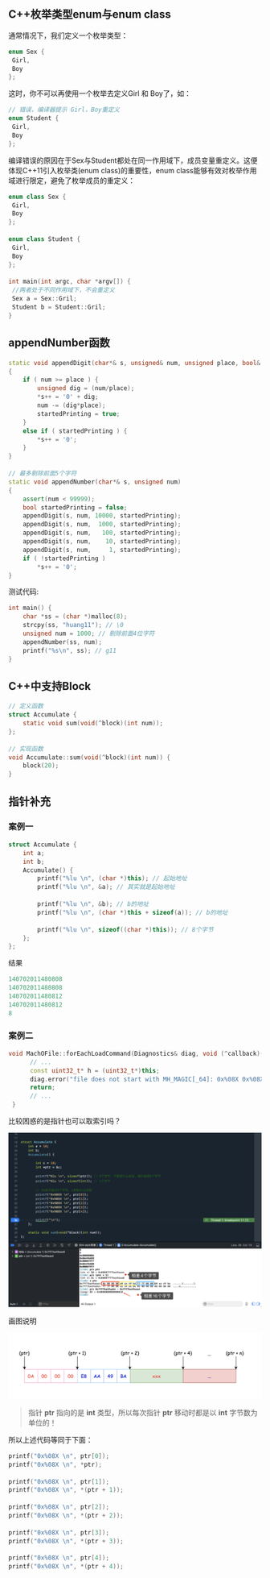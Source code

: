 ## C++枚举类型enum与enum class

通常情况下，我们定义一个枚举类型：

```cpp
enum Sex {
 Girl,  
 Boy 
};
```
这时，你不可以再使用一个枚举去定义Girl 和 Boy了，如：

```cpp
// 错误，编译器提示 Girl，Boy重定义
enum Student {
 Girl,  
 Boy 
};
```
编译错误的原因在于Sex与Student都处在同一作用域下，成员变量重定义。这便体现C++11引入枚举类(enum class)的重要性，enum class能够有效对枚举作用域进行限定，避免了枚举成员的重定义：

```cpp
enum class Sex {
 Girl,  
 Boy 
};
 
enum class Student {
 Girl,  
 Boy 
};
 
int main(int argc, char *argv[]) {
 //两者处于不同作用域下，不会重定义
 Sex a = Sex::Gril; 
 Student b = Student::Gril;
}
```

## appendNumber函数

```c++
static void appendDigit(char*& s, unsigned& num, unsigned place, bool& startedPrinting)
{
    if ( num >= place ) {
        unsigned dig = (num/place);
        *s++ = '0' + dig;
        num -= (dig*place);
        startedPrinting = true;
    }
    else if ( startedPrinting ) {
        *s++ = '0';
    }
}

// 最多剔除前面5个字符
static void appendNumber(char*& s, unsigned num)
{
    assert(num < 99999);
    bool startedPrinting = false;
    appendDigit(s, num, 10000, startedPrinting);
    appendDigit(s, num,  1000, startedPrinting);
    appendDigit(s, num,   100, startedPrinting);
    appendDigit(s, num,    10, startedPrinting);
    appendDigit(s, num,     1, startedPrinting);
    if ( !startedPrinting )
        *s++ = '0';
}
```

测试代码:

```c++
int main() {
    char *ss = (char *)malloc(8);
    strcpy(ss, "huang11"); // \0
    unsigned num = 1000; // 剔除前面4位字符
    appendNumber(ss, num);
    printf("%s\n", ss); // g11
}
```



## C++中支持Block

```c
// 定义函数
struct Accumulate {
    static void sum(void(^block)(int num));
};

// 实现函数
void Accumulate::sum(void(^block)(int num)) {
    block(20);
}
```

## 指针补充

### 案例一

```c++
struct Accumulate {
    int a;
    int b;
    Accumulate() {
        printf("%lu \n", (char *)this); // 起始地址
        printf("%lu \n", &a); // 其实就是起始地址
        
        printf("%lu \n", &b); // b的地址
        printf("%lu \n", (char *)this + sizeof(a)); // b的地址
        
        printf("%lu \n", sizeof((char *)this)); // 8个字节
    };
};
```

结果

```c
140702011480808 
140702011480808 
140702011480812 
140702011480812 
8 
```

### 案例二

```c++
void MachOFile::forEachLoadCommand(Diagnostics& diag, void (^callback)(const load_command* cmd, bool& stop)) const {
      // ...
      const uint32_t* h = (uint32_t*)this;
      diag.error("file does not start with MH_MAGIC[_64]: 0x%08X 0x%08X", h[0], h [1]);
      return;
      // ...
 }
```

比较困惑的是指针也可以取索引吗？

![](./images/1.png)

画图说明

![](./images/2.png)

> 指针 **ptr** 指向的是 **int** 类型，所以每次指针 **ptr** 移动时都是以 **int** 字节数为单位的！

所以上述代码等同于下面：

```c++
printf("0x%08X \n", ptr[0]);
printf("0x%08X \n", *ptr);

printf("0x%08X \n", ptr[1]);
printf("0x%08X \n", *(ptr + 1));

printf("0x%08X \n", ptr[2]);
printf("0x%08X \n", *(ptr + 2));

printf("0x%08X \n", ptr[3]);
printf("0x%08X \n", *(ptr + 3));

printf("0x%08X \n", ptr[4]);
printf("0x%08X \n", *(ptr + 4));
```

